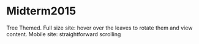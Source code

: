 # Midterm2015

Tree Themed. 
Full size site: hover over the leaves to rotate them and view content.
Mobile site: straightforward scrolling
